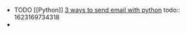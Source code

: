 - TODO [[Python]] [3 ways to send email with python](https://www.courier.com/blog/three-ways-to-send-emails-using-python-with-code-tutorials)
  todo:: 1623169734318
-